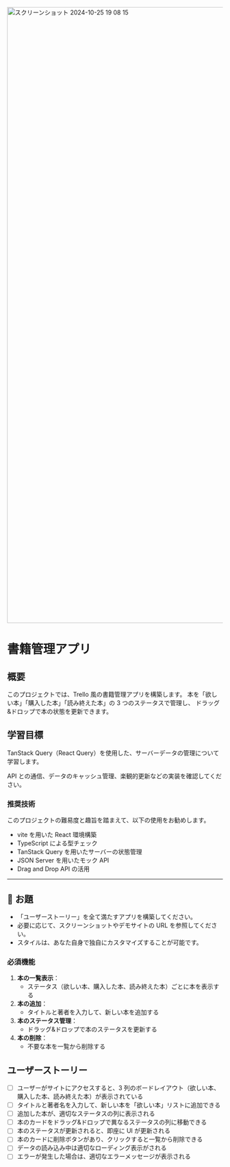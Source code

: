 <img width="1440" alt="スクリーンショット 2024-10-25 19 08 15" src="https://github.com/user-attachments/assets/93e1c5ff-245a-414e-90f0-b469c7a00161" />

# 書籍管理アプリ

## 概要

このプロジェクトでは、Trello 風の書籍管理アプリを構築します。
本を「欲しい本」「購入した本」「読み終えた本」の 3 つのステータスで管理し、
ドラッグ&ドロップで本の状態を更新できます。

## 学習目標

TanStack Query（React Query）を使用した、サーバーデータの管理について学習します。

API との通信、データのキャッシュ管理、楽観的更新などの実装を確認してください。

### 推奨技術

このプロジェクトの難易度と趣旨を踏まえて、以下の使用をお勧めします。

- vite を用いた React 環境構築
- TypeScript による型チェック
- TanStack Query を用いたサーバーの状態管理
- JSON Server を用いたモック API
- Drag and Drop API の活用

---

## 🎯 お題

- 「ユーザーストーリー」を全て満たすアプリを構築してください。
- 必要に応じて、スクリーンショットやデモサイトの URL を参照してください。
- スタイルは、あなた自身で独自にカスタマイズすることが可能です。

### 必須機能

1. **本の一覧表示**：
   - ステータス（欲しい本、購入した本、読み終えた本）ごとに本を表示する
2. **本の追加**：
   - タイトルと著者を入力して、新しい本を追加する
3. **本のステータス管理**：
   - ドラッグ&ドロップで本のステータスを更新する
4. **本の削除**：
   - 不要な本を一覧から削除する

## ユーザーストーリー

- [ ] ユーザーがサイトにアクセスすると、3 列のボードレイアウト（欲しい本、購入した本、読み終えた本）が表示されている
- [ ] タイトルと著者名を入力して、新しい本を「欲しい本」リストに追加できる
- [ ] 追加した本が、適切なステータスの列に表示される
- [ ] 本のカードをドラッグ&ドロップで異なるステータスの列に移動できる
- [ ] 本のステータスが更新されると、即座に UI が更新される
- [ ] 本のカードに削除ボタンがあり、クリックすると一覧から削除できる
- [ ] データの読み込み中は適切なローディング表示がされる
- [ ] エラーが発生した場合は、適切なエラーメッセージが表示される
